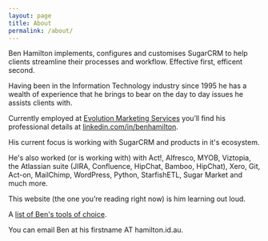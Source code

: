 ```yaml
---
layout: page
title: About
permalink: /about/
---
```


Ben Hamilton implements, configures and customises SugarCRM to help clients streamline their processes and workflow. Effective first, efficent second.

Having been in the Information Technology industry since 1995 he has a wealth of experience that he brings to bear on the day to day issues he assists clients with.

Currently employed at [Evolution Marketing Services](https://evolutionmarketing.com.au/) you’ll find his professional details at [linkedin.com/in/benhamilton](https://linkedin.com/in/benhamilton).

His current focus is working with SugarCRM and products in it's ecosystem.

He's also worked (or is working with) with Act!, Alfresco, MYOB, Viztopia, the Atlassian suite (JIRA, Confluence, HipChat, Bamboo, HipChat), Xero, Git, Act-on, MailChimp, WordPress, Python, StarfishETL, Sugar Market and much more.

This website (the one you’re reading right now) is him learning out loud.

A [list of Ben's tools of choice](http://ben.hamilton.id.au/tools).

You can email Ben at his firstname AT hamilton.id.au.
